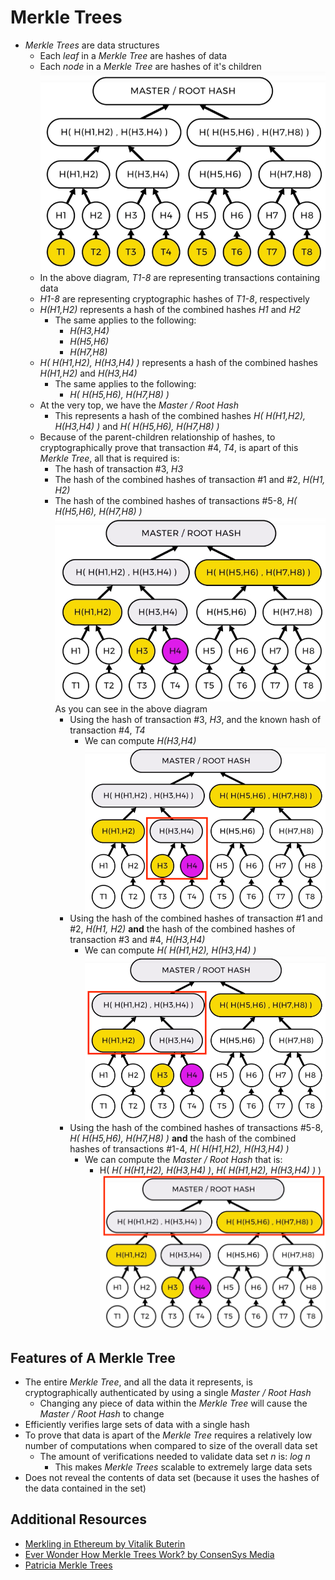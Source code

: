 # Merkle Trees

- _Merkle Trees_ are data structures
    - Each _leaf_ in a _Merkle Tree_ are hashes of data
    - Each _node_ in a _Merkle Tree_ are hashes of it's children
    ![Merkle Tree](./images/merkle-tree.png)
    - In the above diagram, _T1-8_ are representing transactions containing data
    - _H1-8_ are representing cryptographic hashes of _T1-8_, respectively
    - _H(H1,H2)_ represents a hash of the combined hashes _H1_ and _H2_
        - The same applies to the following:
            - _H(H3,H4)_
            - _H(H5,H6)_
            - _H(H7,H8)_
    - _H( H(H1,H2), H(H3,H4) )_ represents a hash of the combined hashes _H(H1,H2)_ and _H(H3,H4)_
        - The same applies to the following:
            - _H( H(H5,H6), H(H7,H8) )_
    - At the very top, we have the _Master / Root Hash_
        - This represents a hash of the combined hashes _H( H(H1,H2), H(H3,H4) )_ and _H( H(H5,H6), H(H7,H8) )_
    - Because of the parent-children relationship of hashes, to cryptographically prove that transaction #4, _T4_, is apart of this _Merkle Tree_, all that is required is:
        - The hash of transaction #3, _H3_
        - The hash of the combined hashes of transaction #1 and #2, _H(H1, H2)_
        - The hash of the combined hashes of transactions #5-8, _H( H(H5,H6), H(H7,H8) )_
        ![Transaction 4 Proof](./images/transaction-4-proof.png)
        As you can see in the above diagram
            - Using the hash of transaction #3, _H3_, and the known hash of transaction #4, _T4_
                - We can compute _H(H3,H4)_
                ![Transaction 4 Proof Step 1](./images/transaction-4-proof-step-1.png)
            - Using the hash of the combined hashes of transaction #1 and #2, _H(H1, H2)_ **and** the hash of the combined hashes of transaction #3 and #4, _H(H3,H4)_
                - We can compute _H( H(H1,H2), H(H3,H4) )_
                ![Transaction 4 Proof Step 2](./images/transaction-4-proof-step-2.png)
            - Using the hash of the combined hashes of transactions #5-8, _H( H(H5,H6), H(H7,H8) )_ **and** the hash of the combined hashes of transactions #1-4, _H( H(H1,H2), H(H3,H4) )_
                - We can compute the _Master / Root Hash_ that is:
                    - H( _H( H(H1,H2), H(H3,H4) )_, _H( H(H1,H2), H(H3,H4) )_ )
                    ![Transaction 4 Proof Step 3](./images/transaction-4-proof-step-3.png)

## Features of A Merkle Tree

- The entire _Merkle Tree_, and all the data it represents, is cryptographically authenticated by using a single _Master / Root Hash_
    - Changing any piece of data within the _Merkle Tree_ will cause the _Master / Root Hash_ to change
- Efficiently verifies large sets of data with a single hash
- To prove that data is apart of the _Merkle Tree_ requires a relatively low number of computations when compared to size of the overall data set
    - The amount of verifications needed to validate data set _n_ is: _log n_
        - This makes _Merkle Trees_ scalable to extremely large data sets
- Does not reveal the contents of data set (because it uses the hashes of the data contained in the set)


## Additional Resources

- [Merkling in Ethereum by Vitalik Buterin](https://blog.ethereum.org/2015/11/15/merkling-in-ethereum/)
- [Ever Wonder How Merkle Trees Work? by ConsenSys Media](https://media.consensys.net/ever-wonder-how-merkle-trees-work-c2f8b7100ed3)
- [Patricia Merkle Trees](https://github.com/ethereum/wiki/wiki/Patricia-Tree)